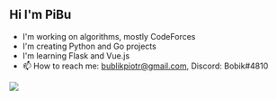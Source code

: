 ## Hi I'm PiBu

- I'm working on algorithms, mostly CodeForces
- I'm creating Python and Go projects
- I'm learning Flask and Vue.js
- 📫 How to reach me: bublikpiotr@gmail.com, Discord: Bobik#4810

<img align="left" src="https://github-readme-stats.vercel.app/api/top-langs/?username=pibuxd&theme=dark&hide=vim&layout=compact" />
